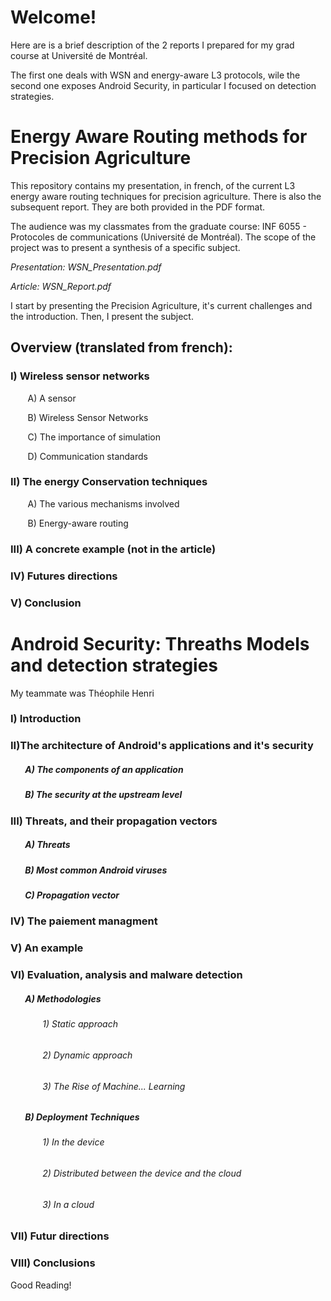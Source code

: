 # Welcome!

Here are is a brief description of the 2 reports I prepared for my grad course at Université de Montréal.

The first one deals with WSN and energy-aware L3 protocols, wile the second one exposes Android Security, in particular I focused on detection strategies.

# Energy Aware Routing methods for Precision Agriculture

This repository contains my presentation, in french, of the current L3 energy aware routing techniques for precision agriculture. There is also the subsequent report.
They are both provided in the PDF format.

The audience was my classmates from the graduate course: INF 6055 - Protocoles de communications (Université de Montréal).
The scope of the project was to present a synthesis of a specific subject.

*Presentation: WSN_Presentation.pdf*

*Article: WSN_Report.pdf*

I start by presenting the Precision Agriculture, it's current challenges and the introduction. Then, I present the subject.

## Overview (translated from french):

### I) Wireless sensor networks


&nbsp;&nbsp;&nbsp;&nbsp;&nbsp;&nbsp; A) A sensor
  
&nbsp;&nbsp;&nbsp;&nbsp;&nbsp;&nbsp; B) Wireless Sensor Networks
  
  
&nbsp;&nbsp;&nbsp;&nbsp;&nbsp;&nbsp; C) The importance of simulation 
  
  
&nbsp;&nbsp;&nbsp;&nbsp;&nbsp;&nbsp; D) Communication standards

### II) The energy Conservation techniques


&nbsp;&nbsp;&nbsp;&nbsp;&nbsp;&nbsp;  A) The various mechanisms involved
  
  
&nbsp;&nbsp;&nbsp;&nbsp;&nbsp;&nbsp;  B) Energy-aware routing
  
  
### III) A concrete example (not in the article)
### IV) Futures directions
### V) Conclusion


# Android Security: Threaths Models and detection strategies

My teammate was Théophile Henri

### I) Introduction
### II)The architecture of Android's applications and it's security
##### &nbsp;&nbsp;&nbsp;&nbsp;&nbsp;&nbsp; A) The components of an application
##### &nbsp;&nbsp;&nbsp;&nbsp;&nbsp;&nbsp; B) The security at the upstream level 
### III) Threats, and their propagation vectors
##### &nbsp;&nbsp;&nbsp;&nbsp;&nbsp;&nbsp; A) Threats
##### &nbsp;&nbsp;&nbsp;&nbsp;&nbsp;&nbsp; B) Most common Android viruses 
##### &nbsp;&nbsp;&nbsp;&nbsp;&nbsp;&nbsp; C) Propagation vector
### IV) The paiement managment
### V) An example
### VI) Evaluation, analysis and malware detection
##### &nbsp;&nbsp;&nbsp;&nbsp;&nbsp;&nbsp; A) Methodologies
###### &nbsp;&nbsp;&nbsp;&nbsp;&nbsp;&nbsp;&nbsp;&nbsp;&nbsp;&nbsp;&nbsp;&nbsp; 1) Static approach
###### &nbsp;&nbsp;&nbsp;&nbsp;&nbsp;&nbsp;&nbsp;&nbsp;&nbsp;&nbsp;&nbsp;&nbsp; 2) Dynamic approach
###### &nbsp;&nbsp;&nbsp;&nbsp;&nbsp;&nbsp;&nbsp;&nbsp;&nbsp;&nbsp;&nbsp;&nbsp; 3) The Rise of Machine... Learning
##### &nbsp;&nbsp;&nbsp;&nbsp;&nbsp;&nbsp; B) Deployment Techniques
###### &nbsp;&nbsp;&nbsp;&nbsp;&nbsp;&nbsp;&nbsp;&nbsp;&nbsp;&nbsp;&nbsp;&nbsp; 1) In the device
###### &nbsp;&nbsp;&nbsp;&nbsp;&nbsp;&nbsp;&nbsp;&nbsp;&nbsp;&nbsp;&nbsp;&nbsp; 2) Distributed between the device and the cloud
###### &nbsp;&nbsp;&nbsp;&nbsp;&nbsp;&nbsp;&nbsp;&nbsp;&nbsp;&nbsp;&nbsp;&nbsp; 3) In a cloud
### VII) Futur directions
### VIII) Conclusions


Good Reading!
